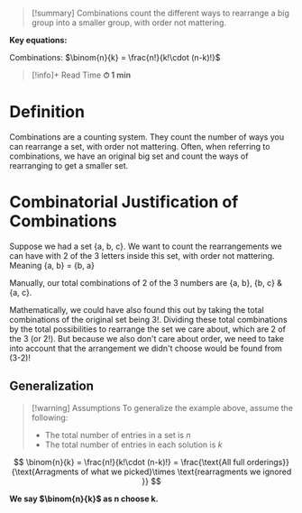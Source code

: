 
> [!summary]
Combinations count the different ways to rearrange a big group into a smaller group, with order not mattering.
> 
**Key equations:**
> 
Combinations:
$\binom{n}{k} = \frac{n!}{k!\cdot (n-k)!}$

>[!info]+ Read Time
**⏱ 1 min**

# Definition 
Combinations are a counting system. They count the number of ways you can rearrange a set, with order not mattering. Often, when referring to combinations, we have an original big set and count the ways of rearranging to get a smaller set.

# Combinatorial Justification of Combinations  
Suppose we had a set {a, b, c}. We want to count the rearrangements we can have with 2 of the 3 letters inside this set, with order not mattering. Meaning {a, b} = {b, a}

Manually, our total combinations of 2 of the 3 numbers are {a, b}, {b, c} & {a, c}.

Mathematically, we could have also found this out by taking the total combinations of the original set being 3!. Dividing these total combinations by the total possibilities to rearrange the set we care about, which are 2 of the 3 (or 2!). But because we also don't care about order, we need to take into account that the arrangement we didn't choose would be found from (3-2)!

## Generalization 
> [!warning] Assumptions
> To generalize the example above, assume the following:
> - The total number of entries in a set is $n$
> - The total number of entries in each solution is $k$

$$
\binom{n}{k} = \frac{n!}{k!\cdot (n-k)!} = \frac{\text{All full orderings}}{\text{Arragments of what we picked}\times \text{rearragments we ignored }}
$$

**We say $\binom{n}{k}$ as n choose k.**






